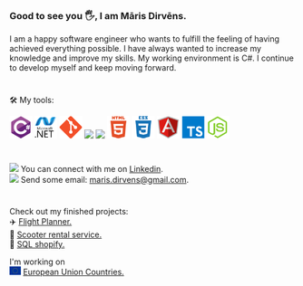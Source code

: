 ### Good to see you :raised_hand_with_fingers_splayed:, I am Māris Dirvēns.

I am a happy software engineer who wants to fulfill the feeling of having achieved everything possible. I have always wanted to increase my knowledge and improve my skills. My working environment is C#. I continue to develop myself and keep moving forward. 

#
:hammer_and_wrench: My tools:  

[<img src="https://github.com/devicons/devicon/blob/master/icons/csharp/csharp-original.svg" ang="C# logo" width="40" length="40" />](https://docs.microsoft.com/en-us/dotnet/csharp/)
[<img src="https://github.com/devicons/devicon/blob/master/icons/dot-net/dot-net-original-wordmark.svg" ang=".NET logo" width="40" length="40" />](https://dotnet.microsoft.com/en-us/)
[<img src="https://github.com/devicons/devicon/blob/master/icons/git/git-original.svg" ang="Git logo" width="40" length="40" />](https://git-scm.com/)
[<img src="https://symbols.getvecta.com/stencil_28/61_sql-database-generic.90b41636a8.svg" ang="SQL logo" width="30" length="30" />](https://docs.microsoft.com/en-us/sql/?view=sql-server-ver15)
[<img src="https://upload.wikimedia.org/wikipedia/commons/5/5b/HTTP_logo.svg" ang="HTTP logo" width="60" length="60" />](https://developer.mozilla.org/en-US/docs/Web/HTTP)
[<img src="https://github.com/devicons/devicon/blob/master/icons/html5/html5-plain-wordmark.svg" ang="HTLM5 logo" width="40" length="40" />](https://developer.mozilla.org/en-US/docs/Glossary/HTML5)
[<img src="https://github.com/devicons/devicon/blob/master/icons/css3/css3-plain-wordmark.svg" ang="CSS logo" width="40" length="40" />](https://developer.mozilla.org/en-US/docs/Web/CSS)
[<img src="https://github.com/devicons/devicon/blob/master/icons/angularjs/angularjs-original.svg" ang="AngularJS logo" width="40" length="40" />](https://angularjs.org/)
[<img src="https://github.com/devicons/devicon/blob/master/icons/typescript/typescript-original.svg" ang="TypeScript logo" width="40" length="40" />](https://www.typescriptlang.org/)
[<img src="https://github.com/devicons/devicon/blob/master/icons/nodejs/nodejs-original.svg" ang="NodeJS logo" width="40" length="40" />](https://nodejs.org/en/)


#
<img src="https://cdn.worldvectorlogo.com/logos/linkedin-icon-2.svg" ang="Linkedin logo" width="20" length="20" /> You can connect with me on [Linkedin](https://www.linkedin.com/in/māris-dirvēns).   
<img src="https://cdn.worldvectorlogo.com/logos/official-gmail-icon-2020-.svg" ang="Gmail logo" width="20" length="20" /> Send some email: maris.dirvens@gmail.com.

#
Check out my finished projects:  
:airplane: [Flight Planner.](https://github.com/MDirvens/flight_planner)  
:motor_scooter: [Scooter rental service.](https://github.com/MDirvens/assignments/tree/main/scooterRentalService/scooterRental)   
:shopping_cart: [SQL shopify.](https://github.com/MDirvens/sql/tree/main/sql-shopify)

I'm working on    
[<img src="https://github.com/lipis/flag-icons/blob/main/flags/4x3/eu.svg" ang="EU flag" width="20" length="20" />](https://european-union.europa.eu/index_en) 
[European Union Countries.](https://github.com/MDirvens/EuropeanUnionCountries)








